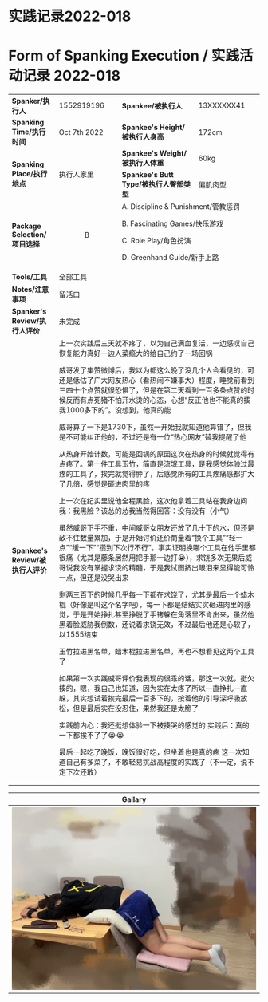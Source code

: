 # 实践记录2022-018

# Form of Spanking Execution / 实践活动记录 2022-018
<table>
     <tr>
        <td><b>Spanker/执行人</b></td>
        <td>1552919196</td>
        <td><b>Spankee/被执行人</b></td>
        <td>13XXXXXX41</td>
    </tr>
    <tr>
        <td><b>Spanking Time/执行时间</b></td>
        <td>Oct 7th 2022</td>
        <td><b>Spankee's Height/被执行人身高</b></td>
        <td>172cm</td>
    </tr>
    <tr>
        <td rowspan=2><b>Spanking Place/执行地点</b></td>
        <td rowspan=2>执行人家里</td>
        <td><b>Spankee's Weight/被执行人体重</b></td>
        <td>60kg</td>
    </tr> 
    <tr>
        <td><b>Spankee's Butt Type/被执行人臀部类型</b></td>
        <td>偏肌肉型</td>
    </tr>
    <tr>
        <td><b>Package Selection/项目选择</b></td>
        <td style="text-align: center;">B</td>
        <td colspan =2>
        A. Discipline & Punishment/管教惩罚

B. Fascinating Games/快乐游戏

C. Role Play/角色扮演

D. Greenhand Guide/新手上路
        </td>
    </tr>
    <tr>
        <td><b>Tools/工具</b></td>
        <td colspan=3>全部工具</td>
    </tr>
    <tr>
        <td><b>Notes/注意事项</b></td>
        <td colspan=3>留活口</td>
    </tr>
    <tr>
        <td><b>Spanker's Review/执行人评价</b></td>
        <td colspan=3>未完成
        </td>
    </tr>
    <tr>
        <td><b>Spankee's Review/被执行人评价 </b></td>
        <td colspan=3>上一次实践后三天就不疼了，以为自己满血复活，一边感叹自己恢复能力真好一边人菜瘾大的给自己约了一场回锅

威哥发了集赞微博后，我以为都这么晚了没几个人会看见的，可还是低估了广大网友热心（看热闹不嫌事大）程度，睡觉前看到三四十个点赞就很恐惧了，但是在第二天看到一百多条点赞的时候反而有点死猪不怕开水烫的心态，心想“反正他也不能真的揍我1000多下的”。没想到，他真的能

威哥算了一下是1730下，虽然一开始我就知道他算错了，但我是不可能纠正他的，不过还是有一位“热心网友”替我提醒了他

从热身开始计数，可能是回锅的原因这次在热身的时候就觉得有点疼了。第一件工具玉竹，简直是流氓工具，是我感觉体验过最疼的工具了，挨完就觉得肿了，后感觉所有的工具疼痛感都扩大了几倍，感觉是砸进肉里的疼

上一次在纪实里说他全程黑脸，这次他拿着工具站在我身边问我：我黑脸？该怂的怂我当然得回答：没有没有（小气）

虽然威哥下手不重，中间威哥女朋友还放了几十下的水，但还是敌不住数量累加，于是开始讨价还价商量着“换个工具”“轻一点”“缓一下”“攒到下次行不行”。事实证明换哪个工具在他手里都很痛（尤其是藤条居然用把手那一边打:sob:），求饶多次无果后威哥说我没有掌握求饶的精髓，于是我试图挤出眼泪来显得能可怜一点，但还是没哭出来

剩两三百下的时候几乎每一下都在求饶了，尤其是最后一个蜡木棍（好像是叫这个名字吧），每一下都是结结实实砸进肉里的感觉，于是开始挣扎甚至挣脱了手铐躲在角落里不肯出来，虽然他黑着脸威胁我倒数，还说着求饶无效，不过最后他还是心软了，以1555结束

玉竹拉进黑名单，蜡木棍拉进黑名单，再也不想看见这两个工具了

如果第一次实践威哥评价我表现的很乖的话，那这一次就，挺欠揍的，嗯，我自己也知道，因为实在太疼了所以一直挣扎一直躲，其实想试着挨完最后一百多下的，按着他的引导深呼吸放松，但是最后实在没忍住，果然我还是太脆了

实践前内心：我还挺想体验一下被揍哭的感觉的
实践后：真的一下都挨不了了:sob::sob:

最后一起吃了晚饭，晚饭很好吃，但坐着也是真的疼
这一次知道自己有多菜了，不敢轻易挑战高程度的实践了（不一定，说不定下次还敢）</td>
    </tr>
</table>

|**Gallary**|
|---|
|![冷敷图](/images/2022-018.jpg "冷敷")|
